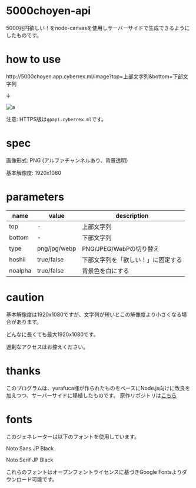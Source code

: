 ﻿# 5000choyen-api
5000兆円欲しい！をnode-canvasを使用しサーバーサイドで生成できるようにしたものです。

# how to use

http:\/\/5000choyen.app.cyberrex.ml/image?top=上部文字列&bottom=下部文字列

↓

![a](http://5000choyen.app.cyberrex.ml/image?top=上部文字列&bottom=下部文字列)

注意: HTTPS版は`gpapi.cyberrex.ml`です。

# spec
画像形式: PNG (アルファチャンネルあり、背景透明)

基本解像度: 1920x1080

# parameters

|name|value|description|
|----|----|----|
|top|-|上部文字列|
|bottom|-|下部文字列|
|type|png/jpg/webp|PNG/JPEG/WebPの切り替え|
|hoshii|true/false|下部文字列を「欲しい！」に固定する|
|noalpha|true/false|背景色を白にする|


# caution

基本解像度は1920x1080ですが、文字列が短いとこの解像度より小さくなる場合があります。

どんなに長くても最大1920x1080です。

過剰なアクセスはお控えください。

# thanks
このプログラムは、yurafuca様が作られたものをベースにNode.js向けに改良を加えつつ、サーバーサイドに移植したものです。
原作リポジトリは[こちら](https://github.com/yurafuca/5000choyen)

# fonts
このジェネレーターは以下のフォントを使用しています。

Noto Sans JP Black

Noto Serif JP Black

これらのフォントはオープンフォントライセンスに基づきGoogle Fontsよりダウンロード可能です。
